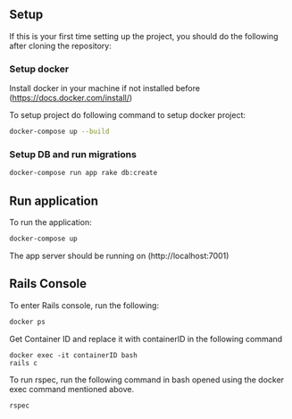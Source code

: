 ## Setup

If this is your first time setting up the project, you should do the following after cloning the repository:

### Setup docker
Install docker in your machine if not installed before (https://docs.docker.com/install/)

To setup project do following command to setup docker project:
```bash
docker-compose up --build
```

### Setup DB and run migrations

```bash
docker-compose run app rake db:create
```

## Run application

To run the application:

```bash
docker-compose up
```

The app server should be running on (http://localhost:7001)

## Rails Console

To enter Rails console, run the following:

```bash
docker ps
```
Get Container ID and replace it with containerID in the following command
```
docker exec -it containerID bash
rails c
```
To run rspec, run the following command in bash opened using the docker exec command mentioned above.
```
rspec
```

